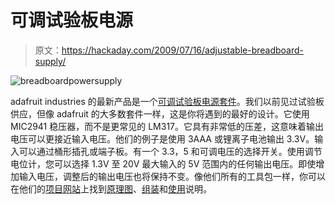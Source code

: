 # 可调试验板电源

> 原文：<https://hackaday.com/2009/07/16/adjustable-breadboard-supply/>

![breadboardpowersupply](img/9e4bf4ad9e9f7d08aa030937cf4deca8.png "breadboardpowersupply")

adafruit industries 的最新产品是一个[可调试验板电源套件](http://www.adafruit.com/index.php?main_page=product_info&cPath=38&products_id=184 "- $0.00 : Adafruit Industries, Unique & fun DIY electronics and kits")。我们以前见过试验板供应，但像 adafruit 的大多数套件一样，这是你将遇到的最好的设计。它使用 MIC2941 稳压器，而不是更常见的 LM317。它具有非常低的压差，这意味着输出电压可以更接近输入电压。他们的例子是使用 3AAA 或锂离子电池输出 3.3V。输入可以通过桶形插孔或端子板。有一个 3.3，5 和可调电压的选择开关。使用调节电位计，您可以选择 1.3V 至 20V 最大输入的 5V 范围内的任何输出电压。即使增加输入电压，调整后的输出电压也将保持不变。像他们所有的工具包一样，你可以在他们的[项目网站](http://www.ladyada.net/make/bbpsup/index.html "Adjustable Breadboard Supply")上找到[原理图](http://www.ladyada.net/make/bbpsup/download.html "Adjustable Breadboard Supply - Download files")、[组装](http://www.ladyada.net/make/bbpsup/make.html "Adjustable Breadboard Supply - Make it!")和[使用](http://www.ladyada.net/make/bbpsup/use.html "Adjustable Breadboard Supply")说明。